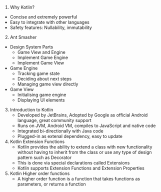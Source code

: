 
1. Why Kotlin?
 - Concise and extremely powerful
 - Easy to integrate with other languages
 - Safety features: Nullability, immutability

2. Ant Smasher
 - Design System Parts
     - Game View and Engine
     - Implement Game Engine
     - Implement Game View
 - Game Engine 
     - Tracking game state
     - Deciding about next steps
     - Managing game view directly
 - Game View
     - Initialising game engine
     - Displaying UI elements
3. Introduction to Kotlin
     - Developed by JetBrains, Adopted by Google as official Android language,
       great community support
     - Runs on JVM, Android VM, compiles to JavaScript and native code
     - Integrated bi-directionally with Java code
     - Plugged-in as extenal dependency, easy to update
4. Kotlin Extension Functions
     - Kotlin provides the ability to extend a class with new functionality
       without having to inherit from the class or use any type of design 
       pattern such as Decorator
     - This is done via special declarations called Extensions
     - Kotlin supports Extension Functions and Extension Properties
5. Kotlin Higher order functions 
     - A higher order function is a function that takes functions as parameters, or returns a function
       

